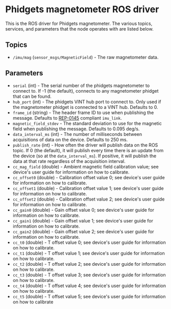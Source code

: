 Phidgets magnetometer ROS driver
================================

This is the ROS driver for Phidgets magnetometer.  The various topics, services, and parameters that the node operates with are listed below.

Topics
------
* `/imu/mag` (`sensor_msgs/MagneticField`) - The raw magnetometer data.

Parameters
----------
 * `serial` (int) - The serial number of the phidgets magnetometer to connect to.  If -1 (the default), connects to any magnetometer phidget that can be found.
 * `hub_port` (int) - The phidgets VINT hub port to connect to.  Only used if the magnetometer phidget is connected to a VINT hub.  Defaults to 0.
 * `frame_id` (string) - The header frame ID to use when publishing the message.  Defaults to [REP-0145](http://www.ros.org/reps/rep-0145.html) compliant `imu_link`.
 * `magnetic_field_stdev` - The standard deviation to use for the magnetic field when publishing the message.  Defaults to 0.095 deg/s.
 * `data_interval_ms` (int) - The number of milliseconds between acquisitions of data on the device.  Defaults to 250 ms.
 * `publish_rate` (int) - How often the driver will publish data on the ROS topic.  If 0 (the default), it will publish every time there is an update from the device (so at the `data_interval_ms`).  If positive, it will publish the data at that rate regardless of the acquisition interval.
 * `cc_mag_field` (double) - Ambient magnetic field calibration value; see device's user guide for information on how to calibrate.
 * `cc_offset0` (double) - Calibration offset value 0; see device's user guide for information on how to calibrate.
 * `cc_offset1` (double) - Calibration offset value 1; see device's user guide for information on how to calibrate.
 * `cc_offset2` (double) - Calibration offset value 2; see device's user guide for information on how to calibrate.
 * `cc_gain0` (double) - Gain offset value 0; see device's user guide for information on how to calibrate.
 * `cc_gain1` (double) - Gain offset value 1; see device's user guide for information on how to calibrate.
 * `cc_gain2` (double) - Gain offset value 2; see device's user guide for information on how to calibrate.
 * `cc_t0` (double) - T offset value 0; see device's user guide for information on how to calibrate.
 * `cc_t1` (double) - T offset value 1; see device's user guide for information on how to calibrate.
 * `cc_t2` (double) - T offset value 2; see device's user guide for information on how to calibrate.
 * `cc_t3` (double) - T offset value 3; see device's user guide for information on how to calibrate.
 * `cc_t4` (double) - T offset value 4; see device's user guide for information on how to calibrate.
 * `cc_t5` (double) - T offset value 5; see device's user guide for information on how to calibrate
